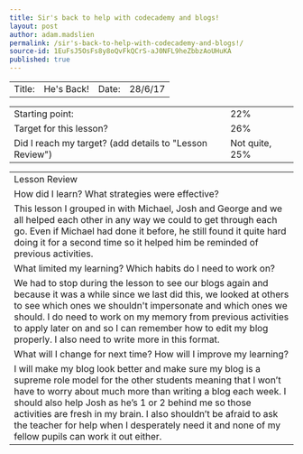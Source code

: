 ```yaml
---
title: Sir's back to help with codecademy and blogs!
layout: post
author: adam.madslien
permalink: /sir's-back-to-help-with-codecademy-and-blogs!/
source-id: 1EuFsJ5OsFs8y8oQvFkQCrS-aJ0NFL9heZbbzAoUHuKA
published: true
---
```

<table>
  <tr>
    <td>Title: </td>
    <td>He's Back! </td>
    <td>Date: </td>
    <td>28/6/17</td>
  </tr>
</table>


<table>
  <tr>
    <td>Starting point: </td>
    <td>22%</td>
  </tr>
  <tr>
    <td>Target for this lesson? </td>
    <td>26%</td>
  </tr>
  <tr>
    <td>Did I reach my target? 
(add details to "Lesson Review") </td>
    <td> Not quite, 25%</td>
  </tr>
</table>


<table>
  <tr>
    <td>Lesson Review</td>
  </tr>
  <tr>
    <td>How did I learn? What strategies were effective? </td>
  </tr>
  <tr>
    <td>This lesson I grouped in with Michael, Josh and George and we all helped each other in any way we could to get through each go. Even if Michael had done it before, he still found it quite hard doing it for a second time so it helped him be reminded of previous activities.</td>
  </tr>
  <tr>
    <td>What limited my learning? Which habits do I need to work on? </td>
  </tr>
  <tr>
    <td>We had to stop during the lesson to see our blogs again and because it was a while since we last did this, we looked at others to see which ones we shouldn't impersonate and which ones we should. I do need to work on my memory from previous activities to apply later on and so I can remember how to edit my blog properly. I also need to write more in this format.</td>
  </tr>
  <tr>
    <td>What will I change for next time? How will I improve my learning?</td>
  </tr>
  <tr>
    <td>I will make my blog look better and make sure my blog is a supreme role model for the other students meaning that I won’t have to worry about much more than writing a blog each week. I should also help Josh as he’s 1 or 2 behind me so those activities are fresh in my brain. I also shouldn’t be afraid to ask the teacher for help when I desperately need it and none of my fellow pupils can work it out either.</td>
  </tr>
</table>


